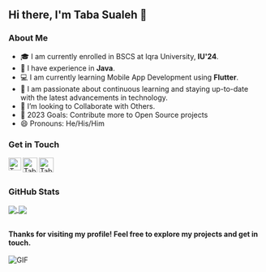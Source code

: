 ## Hi there, I'm Taba Sualeh 👋

### **About Me**

- 🎓 I am currently enrolled in BSCS at Iqra University, **IU'24**.
- 🔭 I have experience in **Java**.
- 💻 I am currently learning Mobile App Development using **Flutter**.
- 🌱 I am passionate about continuous learning and staying up-to-date with the latest advancements in technology.
- 👯 I’m looking to Collaborate with Others.
- 🥅 2023 Goals: Contribute more to Open Source projects
- 😄 Pronouns: He/His/Him

### Get in Touch

[<img align="left" alt="TabaSualeh | LinkedIn" width="25px" src="https://img.icons8.com/external-tal-revivo-shadow-tal-revivo/48/000000/external-linkedin-in-logo-used-for-professional-networking-logo-shadow-tal-revivo.png" />][linkedin]
[<img align="left" alt="TabaSualeh | Facebook" width="29px" src="https://img.icons8.com/color/48/000000/facebook-circled--v1.png" />][facebook]
[<img align="left" alt="TabaSualeh | Snapchat" width="29px" src="https://img.icons8.com/color/48/000000/snapchat-circled-logo--v1.png" />][snapchat]

<br />




<br />

[linkedin]: https://www.linkedin.com/in/tabasualeh/
[facebook]: https://www.facebook.com/leo.tabasualeh/
[snapchat]: https://www.snapchat.com/add/taba_sualeh?share_id=1Gx5eJxql2Q&locale=en-US
### **GitHub Stats**
<!-- ![GitHub stats]("https://github-readme-stats.vercel.app/api?username=TabaSualeh&theme=chartreuse-dark")-->

<!-- ![Top Langs](https://github-readme-stats.vercel.app/api/top-langs/?username=TabaSualeh&theme=dark&langs_count=8) -->

<a href="![Top Langs]">
  <img align="center" src="https://github-readme-stats.vercel.app/api/top-langs/?username=TabaSualeh&theme=dark" />
</a>     
<a href="![GitHub stats]">
  <img align="center" src="https://github-readme-stats.vercel.app/api?username=TabaSualeh&theme=chartreuse-dark" />
</a>
<br>
<br />

**Thanks for visiting my profile! Feel free to explore my projects and get in touch.**
<br>
<br/>
<img align="left" alt="GIF" src="https://i2.wp.com/allhtaccess.info/wp-content/uploads/2018/03/programming.gif?fit=1281%2C716&ssl=1" />
  
<br >


<!--
**TabaSualeh/TabaSualeh** is a ✨ _special_ ✨ repository because its `README.md` (this file) appears on your GitHub profile.

Here are some ideas to get you started:

- 🔭 I’m currently working on ...
- 🌱 I’m currently learning ...
- 👯 I’m looking to collaborate on ...
- 🤔 I’m looking for help with ...
- 💬 Ask me about ...
- 📫 How to reach me: ...
- 😄 Pronouns: ...
- ⚡ Fun fact: ...
-->


